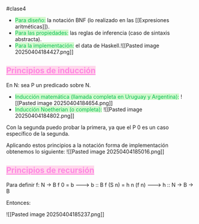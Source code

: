 #clase4 

- <mark style="background-color: rgba(115, 239, 97, 0.31); color: rgb(0, 190, 79);">Para diseño:</mark> la notación BNF (lo realizado en las [[Expresiones aritméticas]]).
- <mark style="background-color: rgba(115, 239, 97, 0.31); color: rgb(0, 190, 79);">Para las propiedades:</mark> las reglas de inferencia (caso de sintaxis abstracta).
- <mark style="background-color: rgba(115, 239, 97, 0.31); color: rgb(0, 190, 79);">Para la implementación:</mark> el data de Haskell.![[Pasted image 20250404184427.png]]

## <mark style="background-color: rgba(255, 131, 195, 0.31); color: rgb(255, 134, 226); text-decoration: underline;">Principios de inducción</mark>

En N: sea P un predicado sobre N.
- <mark style="background-color: rgba(115, 239, 97, 0.31); color: rgb(0, 190, 79);">Inducción matemática (llamada completa en Uruguay y Argentina):</mark>
![[Pasted image 20250404184654.png]]
- <mark style="background-color: rgba(115, 239, 97, 0.31); color: rgb(0, 190, 79);">Inducción Noetherian (o completa):</mark>
![[Pasted image 20250404184802.png]]

Con la segunda puedo probar la primera, ya que el P 0 es un caso específico de la segunda.

Aplicando estos principios a la notación forma de implementación obtenemos lo siguiente:
![[Pasted image 20250404185016.png]]

## <mark style="background-color: rgba(255, 131, 195, 0.31); color: rgb(255, 134, 226); text-decoration: underline;">Principios de recursión</mark>

Para definir f: N -> B
f 0 = b ---> b :: B
f (S n) = h n (f n) ---> h :: N -> B -> B

Entonces:

![[Pasted image 20250404185237.png]]